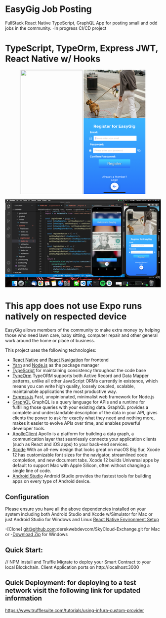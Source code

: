 # EasyGig Job Posting

FullStack React Native TypeScript, GraphQL App for posting small and odd jobs in the community. -In progress CI/CD project

# TypeScript, TypeOrm, Express JWT, React Native w/ Hooks

<p align="middle">
<img src="./readmeassets/splashscreen.png" width="200" height="400">
<img src="./readmeassets/registerscreen.png" width="200" height="400">
</p>

![Final App](./readmeassets/indev.png)

# This app does not use Expo runs natively on respected device

EasyGig allows members of the community to make extra money by helping those who need lawn care, baby sitting, computer repair and other general work around the home or place of business.

This project uses the following technologies:

- [React Native](https://reactnative.dev/) and [React Navigation](https://reactnavigation.org/) for frontend
- [Yarn](https://yarnpkg.com/) and [Node.js](https://nodejs.org/en/) as the package manager
- [TypeScript](https://www.typescriptlang.org/) for maintaining consistency throughout the code base
- [TypeOrm](https://typeorm.io/#/) TypeORM supports both Active Record and Data Mapper patterns, unlike all other JavaScript ORMs currently in existence, which means you can write high quality, loosely coupled, scalable, maintainable applications the most productive way.
- [Express.js](https://expressjs.com/) Fast, unopinionated, minimalist web framework for Node.js
- [GraphQL](https://www.apollographql.com/docs/) GraphQL is a query language for APIs and a runtime for fulfilling those queries with your existing data. GraphQL provides a complete and understandable description of the data in your API, gives clients the power to ask for exactly what they need and nothing more, makes it easier to evolve APIs over time, and enables powerful developer tools.
- [ApolloClient](https://expressjs.com/) Apollo is a platform for building a data graph, a communication layer that seamlessly connects your application clients (such as React and iOS apps) to your back-end services.
- [Xcode](https://developer.apple.com/xcode/) With an all-new design that looks great on macOS Big Sur, Xcode 12 has customizable font sizes for the navigator, streamlined code completion, and new document tabs. Xcode 12 builds Universal apps by default to support Mac with Apple Silicon, often without changing a single line of code.
- [Android Studio](https://developer.android.com/studio/?gclid=CjwKCAjw07qDBhBxEiwA6pPbHpRPUCuKe-jtdsdpeUtfBDBLBXdoFiF-EcwrFwJwc2QE0NQ4dG6IjhoCboUQAvD_BwE&gclsrc=aw.ds) Android Studio provides the fastest tools for building apps on every type of Android device.

## Configuration

Please ensure you have all the above dependencies installed on your system including both Android Studio and Xcode w/Simulator for Mac or just Android Studio for Windows and Linux [React Native Environment Setup](https://reactnative.dev/docs/environment-setup)

-[Clone] git@github.com:derekwebdevcom/SkyCloud-Exchange.git for Mac or -[Download Zip](https://github.com/derekwebdevcom/SkyCloud-Exchange/archive/master.zip) for Windows

## Quick Start:

// NPM install and Truffle Migrate to deploy your Smart Contract to your local Blockchain. Client Application ports on
http://localhost:3000

## Quick Deployment: for deploying to a test network visit the following link for updated information

https://www.trufflesuite.com/tutorials/using-infura-custom-provider

